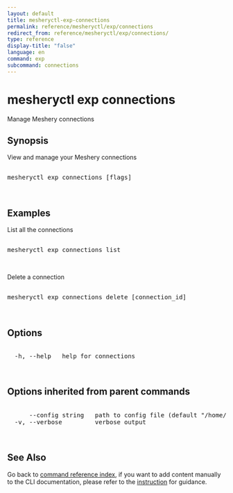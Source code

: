 ```yaml
---
layout: default
title: mesheryctl-exp-connections
permalink: reference/mesheryctl/exp/connections
redirect_from: reference/mesheryctl/exp/connections/
type: reference
display-title: "false"
language: en
command: exp
subcommand: connections
---
```


# mesheryctl exp connections

Manage Meshery connections

## Synopsis

View and manage your Meshery connections
<pre class='codeblock-pre'>
<div class='codeblock'>
mesheryctl exp connections [flags]

</div>
</pre> 

## Examples

List all the connections
<pre class='codeblock-pre'>
<div class='codeblock'>
mesheryctl exp connections list

</div>
</pre> 

Delete a connection
<pre class='codeblock-pre'>
<div class='codeblock'>
mesheryctl exp connections delete [connection_id]

</div>
</pre> 

## Options

<pre class='codeblock-pre'>
<div class='codeblock'>
  -h, --help   help for connections

</div>
</pre>

## Options inherited from parent commands

<pre class='codeblock-pre'>
<div class='codeblock'>
      --config string   path to config file (default "/home/runner/.meshery/config.yaml")
  -v, --verbose         verbose output

</div>
</pre>

## See Also

Go back to [command reference index](/reference/mesheryctl/), if you want to add content manually to the CLI documentation, please refer to the [instruction](/project/contributing/contributing-cli#preserving-manually-added-documentation) for guidance.
